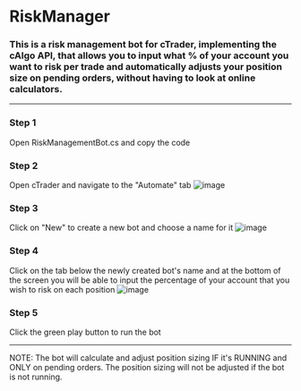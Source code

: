 # RiskManager

### This is a risk management bot for cTrader, implementing the cAlgo API, that allows you to input what % of your account you want to risk per trade and automatically adjusts your position size on pending orders, without having to look at online calculators.
---
### Step 1 
Open RiskManagementBot.cs and copy the code

### Step 2 
Open cTrader and navigate to the "Automate" tab
![image](https://github.com/bobistefxA54/RiskManager/assets/157811229/21b38887-2227-4177-9fd9-b3228fc73ed2)

### Step 3
Click on "New" to create a new bot and choose a name for it
![image](https://github.com/bobistefxA54/RiskManager/assets/157811229/252ee33c-3c7b-4ce7-82e9-d5b39696906b)

### Step 4
Click on the tab below the newly created bot's name and at the bottom of the screen you will be able to input the percentage of your account that you wish to risk on each position
![image](https://github.com/bobistefxA54/RiskManager/assets/157811229/8ac38259-3d23-4786-bcff-16cb4732fe23)

### Step 5
Click the green play button to run the bot

---
NOTE: The bot will calculate and adjust position sizing IF it's RUNNING and ONLY on pending orders. The position sizing will not be adjusted if the bot is not running.
